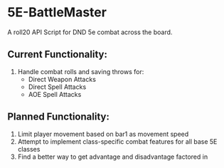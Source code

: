 # 5E-BattleMaster
A roll20 API Script for DND 5e combat across the board.

## Current Functionality:
1. Handle combat rolls and saving throws for:
    * Direct Weapon Attacks
    * Direct Spell Attacks
    * AOE Spell Attacks
## Planned Functionality:
1. Limit player movement based on bar1 as movement speed
2. Attempt to implement class-specific combat features for all base 5E classes
3. Find a better way to get advantage and disadvantage factored in